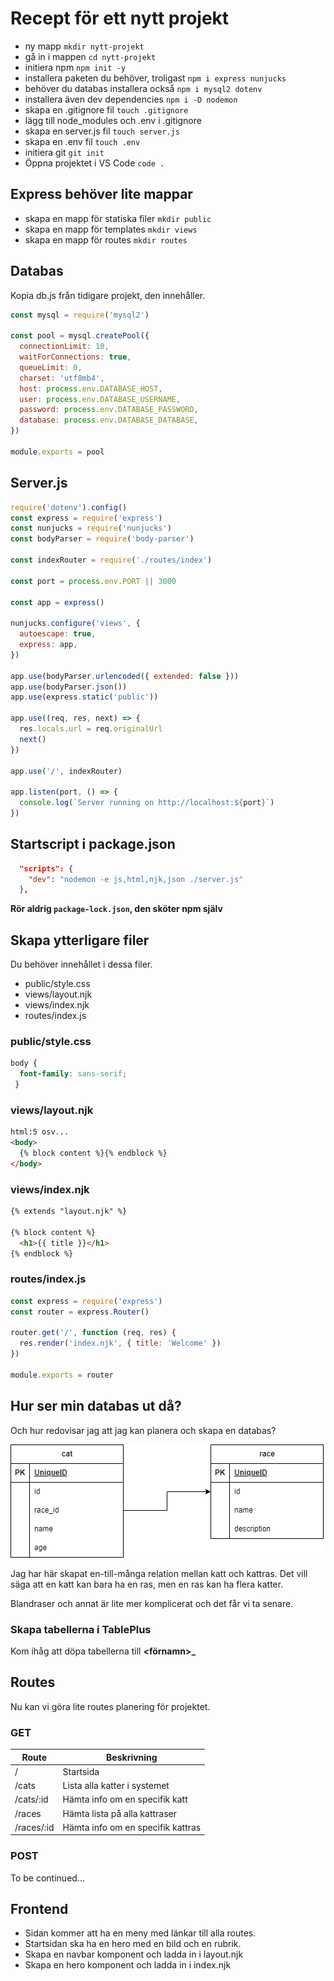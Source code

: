 # Recept för ett nytt projekt

* ny mapp `mkdir nytt-projekt`
* gå in i mappen `cd nytt-projekt`
* initiera npm `npm init -y`
* installera paketen du behöver, troligast `npm i express nunjucks`
* behöver du databas installera också `npm i mysql2 dotenv`
* installera även dev dependencies `npm i -D nodemon`
* skapa en .gitignore fil `touch .gitignore`
* lägg till node_modules och .env i .gitignore
* skapa en server.js fil `touch server.js`
* skapa en .env fil `touch .env`
* initiera git `git init`
* Öppna projektet i VS Code `code .`

## Express behöver lite mappar

* skapa en mapp för statiska filer `mkdir public`
* skapa en mapp för templates `mkdir views`
* skapa en mapp för routes `mkdir routes`

## Databas

Kopia db.js från tidigare projekt, den innehåller.

```js
const mysql = require('mysql2')

const pool = mysql.createPool({
  connectionLimit: 10,
  waitForConnections: true,
  queueLimit: 0,
  charset: 'utf8mb4',
  host: process.env.DATABASE_HOST,
  user: process.env.DATABASE_USERNAME,
  password: process.env.DATABASE_PASSWORD,
  database: process.env.DATABASE_DATABASE,
})

module.exports = pool
```

## Server.js

```js
require('dotenv').config()
const express = require('express')
const nunjucks = require('nunjucks')
const bodyParser = require('body-parser')

const indexRouter = require('./routes/index')

const port = process.env.PORT || 3000

const app = express()

nunjucks.configure('views', {
  autoescape: true,
  express: app,
})

app.use(bodyParser.urlencoded({ extended: false }))
app.use(bodyParser.json())
app.use(express.static('public'))

app.use((req, res, next) => {
  res.locals.url = req.originalUrl
  next()
})

app.use('/', indexRouter)

app.listen(port, () => {
  console.log(`Server running on http://localhost:${port}`)
})
```

## Startscript i package.json

```json
  "scripts": {
    "dev": "nodemon -e js,html,njk,json ./server.js"
  },
```

**Rör aldrig `package-lock.json`, den sköter npm själv**

## Skapa ytterligare filer

Du behöver innehållet i dessa filer.

* public/style.css
* views/layout.njk
* views/index.njk
* routes/index.js

### public/style.css

```css
body {
  font-family: sans-serif;
 }
```

### views/layout.njk

```html
html:5 osv...
<body>
  {% block content %}{% endblock %}
</body>
```

### views/index.njk

```html
{% extends "layout.njk" %}

{% block content %}
  <h1>{{ title }}</h1>
{% endblock %}
```

### routes/index.js

```js
const express = require('express')
const router = express.Router()

router.get('/', function (req, res) {
  res.render('index.njk', { title: 'Welcome' })
})

module.exports = router
```

## Hur ser min databas ut då?

Och hur redovisar jag att jag kan planera och skapa en databas?

![planering](./public/cat_table.png)

Jag har här skapat en-till-många relation mellan katt och kattras. Det vill säga att en katt kan bara ha en ras, men en ras kan ha flera katter.

Blandraser och annat är lite mer komplicerat och det får vi ta senare.

### Skapa tabellerna i TablePlus

Kom ihåg att döpa tabellerna till **<förnamn>_<tabellnamn>**

## Routes

Nu kan vi göra lite routes planering för projektet.

### GET

| Route | Beskrivning |
| --- | --- |
| / | Startsida |
| /cats | Lista alla katter i systemet |
| /cats/:id | Hämta info om en specifik katt |
| /races | Hämta lista på alla kattraser |
| /races/:id | Hämta info om en specifik kattras |

### POST

To be continued...

## Frontend

* Sidan kommer att ha en meny med länkar till alla routes.
* Startsidan ska ha en hero med en bild och en rubrik.
* Skapa en navbar komponent och ladda in i layout.njk
* Skapa en hero komponent och ladda in i index.njk
